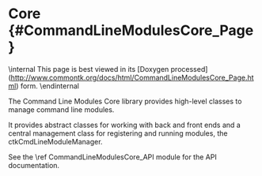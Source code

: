 Core    {#CommandLineModulesCore_Page}
====

\internal This page is best viewed in its [Doxygen processed]
(http://www.commontk.org/docs/html/CommandLineModulesCore_Page.html) form. \endinternal

The Command Line Modules Core library provides high-level classes to manage command line modules.

It provides abstract classes for working with back and front ends and a central management class
for registering and running modules, the ctkCmdLineModuleManager.

See the \ref CommandLineModulesCore_API module for the API documentation.
